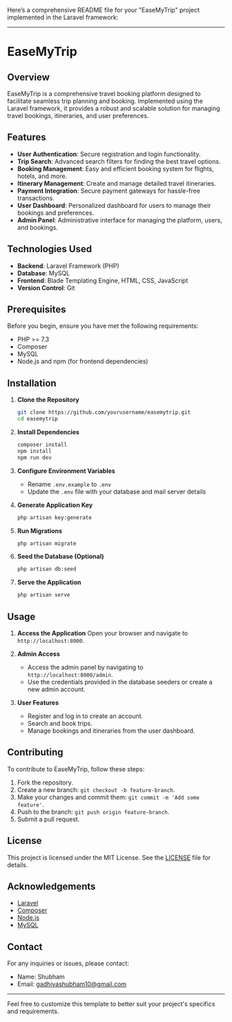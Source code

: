 Here’s a comprehensive README file for your "EaseMyTrip" project implemented in the Laravel framework:

---

# EaseMyTrip

## Overview
EaseMyTrip is a comprehensive travel booking platform designed to facilitate seamless trip planning and booking. Implemented using the Laravel framework, it provides a robust and scalable solution for managing travel bookings, itineraries, and user preferences.

## Features
- **User Authentication**: Secure registration and login functionality.
- **Trip Search**: Advanced search filters for finding the best travel options.
- **Booking Management**: Easy and efficient booking system for flights, hotels, and more.
- **Itinerary Management**: Create and manage detailed travel itineraries.
- **Payment Integration**: Secure payment gateways for hassle-free transactions.
- **User Dashboard**: Personalized dashboard for users to manage their bookings and preferences.
- **Admin Panel**: Administrative interface for managing the platform, users, and bookings.

## Technologies Used
- **Backend**: Laravel Framework (PHP)
- **Database**: MySQL
- **Frontend**: Blade Templating Engine, HTML, CSS, JavaScript
- **Version Control**: Git

## Prerequisites
Before you begin, ensure you have met the following requirements:
- PHP >= 7.3
- Composer
- MySQL
- Node.js and npm (for frontend dependencies)

## Installation

1. **Clone the Repository**
   ```bash
   git clone https://github.com/yourusername/easemytrip.git
   cd easemytrip
   ```

2. **Install Dependencies**
   ```bash
   composer install
   npm install
   npm run dev
   ```

3. **Configure Environment Variables**
   - Rename `.env.example` to `.env`
   - Update the `.env` file with your database and mail server details

4. **Generate Application Key**
   ```bash
   php artisan key:generate
   ```

5. **Run Migrations**
   ```bash
   php artisan migrate
   ```

6. **Seed the Database (Optional)**
   ```bash
   php artisan db:seed
   ```

7. **Serve the Application**
   ```bash
   php artisan serve
   ```

## Usage
1. **Access the Application**
   Open your browser and navigate to `http://localhost:8000`.

2. **Admin Access**
   - Access the admin panel by navigating to `http://localhost:8000/admin`.
   - Use the credentials provided in the database seeders or create a new admin account.

3. **User Features**
   - Register and log in to create an account.
   - Search and book trips.
   - Manage bookings and itineraries from the user dashboard.

## Contributing
To contribute to EaseMyTrip, follow these steps:
1. Fork the repository.
2. Create a new branch: `git checkout -b feature-branch`.
3. Make your changes and commit them: `git commit -m 'Add some feature'`.
4. Push to the branch: `git push origin feature-branch`.
5. Submit a pull request.

## License
This project is licensed under the MIT License. See the [LICENSE](LICENSE) file for details.

## Acknowledgements
- [Laravel](https://laravel.com/)
- [Composer](https://getcomposer.org/)
- [Node.js](https://nodejs.org/)
- [MySQL](https://www.mysql.com/)

## Contact
For any inquiries or issues, please contact:
- Name: Shubham
- Email: gadhiyashubham10@gmail.com

---

Feel free to customize this template to better suit your project's specifics and requirements.
